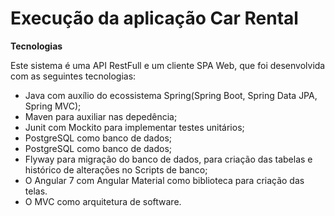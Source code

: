 # Execução da aplicação Car Rental

**Tecnologias**

Este sistema é uma API RestFull e um cliente SPA Web, que foi desenvolvida com as seguintes tecnologias:

<ul>
  <li>
    Java com auxílio do ecossistema Spring(Spring Boot, Spring Data JPA, Spring MVC);
  </li>
  <li>
    Maven para auxiliar nas depedência;
  </li>
  <li>
    Junit com Mockito para implementar testes unitários;
  </li>
  <li>
    PostgreSQL como banco de dados;
  </li>
  <li>
    PostgreSQL como banco de dados;
  </li>
  <li>
    Flyway para migração do banco de dados, para criação das tabelas e histórico de alterações no Scripts de banco;
  </li>
  <li>
    O Angular 7 com Angular Material como biblioteca para criação das telas.
  </li>
  <li>
    O MVC como arquitetura de software.
  </li>
</ul>
